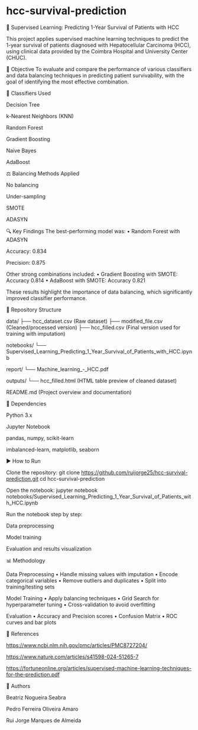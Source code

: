 # hcc-survival-prediction

🧠 Supervised Learning: Predicting 1-Year Survival of Patients with HCC

This project applies supervised machine learning techniques to predict the 1-year survival of patients diagnosed with Hepatocellular Carcinoma (HCC), using clinical data provided by the Coimbra Hospital and University Center (CHUC).

📌 Objective
To evaluate and compare the performance of various classifiers and data balancing techniques in predicting patient survivability, with the goal of identifying the most effective combination.

🧪 Classifiers Used

Decision Tree

k-Nearest Neighbors (KNN)

Random Forest

Gradient Boosting

Naive Bayes

AdaBoost

⚖️ Balancing Methods Applied

No balancing

Under-sampling

SMOTE

ADASYN

🔍 Key Findings
The best-performing model was:
• Random Forest with ADASYN

Accuracy: 0.834

Precision: 0.875

Other strong combinations included:
• Gradient Boosting with SMOTE: Accuracy 0.814
• AdaBoost with SMOTE: Accuracy 0.821

These results highlight the importance of data balancing, which significantly improved classifier performance.

📁 Repository Structure

data/
├── hcc_dataset.csv (Raw dataset)
├── modified_file.csv (Cleaned/processed version)
├── hcc_filled.csv (Final version used for training with imputation)

notebooks/
└── Supervised_Learning_Predicting_1_Year_Survival_of_Patients_with_HCC.ipynb

report/
└── Machine_learning_-_HCC.pdf

outputs/
└── hcc_filled.html (HTML table preview of cleaned dataset)

README.md (Project overview and documentation)

🧰 Dependencies

Python 3.x

Jupyter Notebook

pandas, numpy, scikit-learn

imbalanced-learn, matplotlib, seaborn

▶️ How to Run

Clone the repository:
git clone https://github.com/ruijorge25/hcc-survival-prediction.git
cd hcc-survival-prediction

Open the notebook:
jupyter notebook notebooks/Supervised_Learning_Predicting_1_Year_Survival_of_Patients_with_HCC.ipynb

Run the notebook step by step:

Data preprocessing

Model training

Evaluation and results visualization

📊 Methodology

Data Preprocessing
• Handle missing values with imputation
• Encode categorical variables
• Remove outliers and duplicates
• Split into training/testing sets

Model Training
• Apply balancing techniques
• Grid Search for hyperparameter tuning
• Cross-validation to avoid overfitting

Evaluation
• Accuracy and Precision scores
• Confusion Matrix
• ROC curves and bar plots

📎 References

https://www.ncbi.nlm.nih.gov/pmc/articles/PMC8727204/

https://www.nature.com/articles/s41598-024-51265-7

https://fortuneonline.org/articles/supervised-machine-learning-techniques-for-the-prediction.pdf

👥 Authors

Beatriz Nogueira Seabra

Pedro Ferreira Oliveira Amaro

Rui Jorge Marques de Almeida
